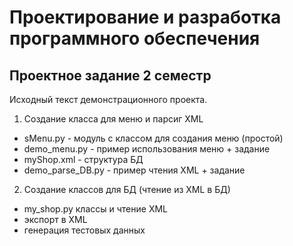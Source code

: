 # Проектирование и разработка программного обеспечения
## Проектное задание 2 семестр

Исходный текст демонстрационного проекта.

 1. Создание класса для меню и парсиг XML
  - sMenu.py - модуль с классом для создания меню (простой)
  - demo_menu.py	- пример использования меню + задание
  - myShop.xml - структура БД
  - demo_parse_DB.py	- пример чтения XML + задание
 2. Создание классов для БД (чтение из XML в БД)
  - my_shop.py классы и чтение XML
  - экспорт в XML
  - генерация тестовых данных
